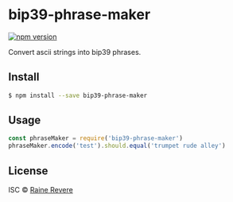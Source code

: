 # bip39-phrase-maker
[![npm version](https://img.shields.io/npm/v/bip39-phrase-maker.svg)](https://npmjs.org/package/bip39-phrase-maker)

Convert ascii strings into bip39 phrases.

## Install

```sh
$ npm install --save bip39-phrase-maker
```

## Usage

```js
const phraseMaker = require('bip39-phrase-maker')
phraseMaker.encode('test').should.equal('trumpet rude alley')
```

## License

ISC © [Raine Revere](https://github.com/raineorshine)
